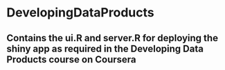 # DevelopingDataProducts
## Contains the ui.R and server.R for deploying the shiny app as required in the Developing Data Products course on Coursera
